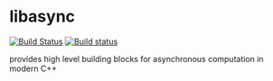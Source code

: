 # libasync

[![Build Status](https://travis-ci.org/wjp-release/libasync.svg?branch=master)](https://travis-ci.org/wjp-release/libasync)
[![Build status](https://ci.appveyor.com/api/projects/status/wy1bgkp4lo5ryt8n?svg=true)](https://ci.appveyor.com/project/wjpjw/libasync)

provides high level building blocks for asynchronous computation in modern C++
